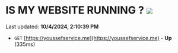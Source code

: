 # IS MY WEBSITE RUNNING ? [![](https://img.shields.io/static/v1?label=Sponsor&message=%E2%9D%A4&logo=GitHub&color=%23fe8e86)](https://github.com/sponsors/Youssef-Lehmam)

Last updated: **10/4/2024, 2:10:39 PM**

- `GET` [https://youssefservice.me](https://youssefservice.me) - **Up** (335ms)
